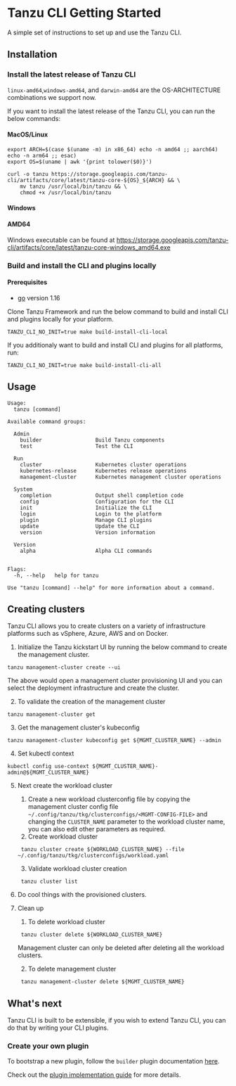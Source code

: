 # Tanzu CLI Getting Started

A simple set of instructions to set up and use the Tanzu CLI.

## Installation
### Install the latest release of Tanzu CLI

`linux-amd64`,`windows-amd64`, and `darwin-amd64` are the OS-ARCHITECTURE 
combinations we support now.

If you want to install the latest release of the Tanzu CLI, you can run the below commands:

#### MacOS/Linux
```shell
export ARCH=$(case $(uname -m) in x86_64) echo -n amd64 ;; aarch64) echo -n arm64 ;; esac)
export OS=$(uname | awk '{print tolower($0)}')

curl -o tanzu https://storage.googleapis.com/tanzu-cli/artifacts/core/latest/tanzu-core-${OS}_${ARCH} && \
    mv tanzu /usr/local/bin/tanzu && \
    chmod +x /usr/local/bin/tanzu
```

#### Windows
#### AMD64
Windows executable can be found at https://storage.googleapis.com/tanzu-cli/artifacts/core/latest/tanzu-core-windows_amd64.exe

### Build and install the CLI and plugins locally
#### Prerequisites

* [go](https://golang.org/dl/) version 1.16

Clone Tanzu Framework and run the below command to build and install CLI and 
plugins locally for your platform.
```
TANZU_CLI_NO_INIT=true make build-install-cli-local
```

If you additionaly want to build and install CLI and plugins for all platforms, run:
```
TANZU_CLI_NO_INIT=true make build-install-cli-all
```

## Usage

```
Usage:
  tanzu [command]

Available command groups:

  Admin
    builder                 Build Tanzu components 
    test                    Test the CLI 
        
  Run
    cluster                 Kubernetes cluster operations 
    kubernetes-release      Kubernetes release operations 
    management-cluster      Kubernetes management cluster operations 
        
  System
    completion              Output shell completion code 
    config                  Configuration for the CLI 
    init                    Initialize the CLI 
    login                   Login to the platform 
    plugin                  Manage CLI plugins 
    update                  Update the CLI 
    version                 Version information 
        
  Version
    alpha                   Alpha CLI commands 
        

Flags:
  -h, --help   help for tanzu

Use "tanzu [command] --help" for more information about a command. 
```

## Creating clusters

Tanzu CLI allows you to create clusters on a variety of infrastructure platforms 
such as vSphere, Azure, AWS and on Docker.

1. Initialize the Tanzu kickstart UI by running the below command to create the 
management cluster.
```
tanzu management-cluster create --ui
```

The above would open a management cluster provisioning UI and you can select the
deployment infrastructure and create the cluster.

2. To validate the creation of the management cluster
```
tanzu management-cluster get
```

3. Get the management cluster's kubeconfig
```
tanzu management-cluster kubeconfig get ${MGMT_CLUSTER_NAME} --admin
```

4. Set kubectl context
```
kubectl config use-context ${MGMT_CLUSTER_NAME}-admin@${MGMT_CLUSTER_NAME}
```

5. Next create the workload cluster 
   1. Create a new workload clusterconfig file by copying the management cluster config file
   `~/.config/tanzu/tkg/clusterconfigs/<MGMT-CONFIG-FILE>` and changing the `CLUSTER_NAME` parameter
   to the workload cluster name, you can also edit other parameters as required.
   2. Create workload cluster
   ```
    tanzu cluster create ${WORKLOAD_CLUSTER_NAME} --file ~/.config/tanzu/tkg/clusterconfigs/workload.yaml
   ```
   3. Validate workload cluster creation
   ```
    tanzu cluster list 
   ```
   
6. Do cool things with the provisioned clusters.
7. Clean up

   1. To delete workload cluster
   ```
    tanzu cluster delete ${WORKLOAD_CLUSTER_NAME}
   ```
   Management cluster can only be deleted after deleting all the workload clusters.

   2. To delete management cluster
   ```
    tanzu management-cluster delete ${MGMT_CLUSTER_NAME}
   ```

## What's next

Tanzu CLI is built to be extensible, if you wish to extend Tanzu CLI, you can do
that by writing your CLI plugins.

### Create your own plugin
To bootstrap a new plugin, follow the `builder` plugin documentation [here](../../cmd/cli/plugin-admin/builder/README.md).

Check out the [plugin implementation guide](../cli/plugin_implementation_guide.md) for more details.
